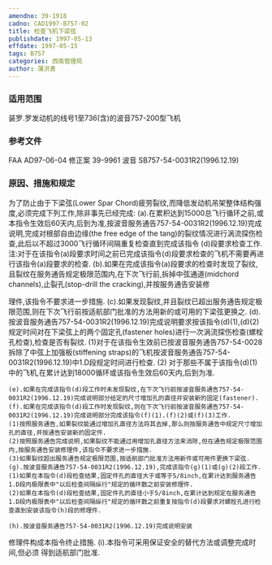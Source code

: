 ```yaml
---
amendno: 39-1918
cadno: CAD1997-B757-02
title: 检查飞机下梁弦
publishdate: 1997-05-13
effdate: 1997-05-15
tags: B757
categories: 西南管理局
author: 蒲洪勇
---
```


### 适用范围 
装罗.罗发动机的线号1至736(含)的波音757-200型飞机

### 参考文件
FAA AD97-06-04  修正案 39-9961 
波音 SB757-54-0031R2(1996.12.19)

### 原因、措施和规定 
为了防止由于下梁弦(Lower Spar Chord)疲劳裂纹,而降低发动机吊架整体结构强度,必须完成下列工作,除非事先已经完成: 
(a).在累积达到15000总飞行循环之前,或本指令生效后60天内,后到为准,按波音服务通告757-54-0031R2(1996.12.19)完成说明,完成对根部自由边缘(the free edge of the tang)的裂纹情况进行涡流探伤检查,此后以不超过3000飞行循环间隔重复检查直到完成该指令
(d)段要求检查工作.     注:对于在该指令(a)段要求时间之前已完成该指令(d)段要求检查的飞机不需要再进行该指令(a)段要求的检查. 
    (b).如果在完成该指令(a)段要求的检查时发现了裂纹,且裂纹在服务通告规定极限范围内,在下次飞行前,拆掉中弦通道(midchord channels),止裂孔(stop-drill the cracking),并按服务通告安装修
  
理件,该指令不要求进一步措施. 
    (c).如果发现裂纹,并且裂纹已超出服务通告规定极限范围,则在下次飞行前按适航部门批准的方法用新的或可用的下梁弦更换之. 
    (d).按波音服务通告757-54-0031R2(1996.12.19)完成说明要求按该指令(d)(1),(d)(2)规定时间对在下梁弦上的两个固定孔(fastener holes)进行一次涡流探伤检查(螺栓孔检查),检查是否有裂纹. 
    (1)对于在该指令生效前已按波音服务通告757-54-0028拆除了中弦上加强板(stiffening straps)的飞机按波音服务通告757-54-0031R2(1996.12.19)中1.D段规定时间进行检查. 
(2)
对于那些不属于该指令(d)(1)中的飞机,在累计达到18000循环或该指令生效后60天内,后到为准. 

    (e).如果在完成该指令(d)段工作时未发现裂纹,在下次飞行前按波音服务通告757-54-0031R2(1996.12.19)完成说明部分给定的尺寸增加孔的直径并安装新的固定(fastener). 
    (f).如果在完成该指令(d)段工作时发现裂纹,则在下次飞行前按波音服务通告757-54-0031R2(1996.12.19)完成说明部分完成该指令(f)(1).(f)(2)或(f)(3)工作.
    (1)按照服务通告,如果裂纹能通过增加孔直径方法将其去掉,那么则按服务通告中规定尺寸增加孔的直径,并按通告安装新的固定件. 
    (2)按照服务通告完成说明,如果裂纹不能通过用增加孔直径方法来消除,但在通告规定极限范围内,按服务通告安装修理件,该指令不要求进一步措施. 
    (3)如果裂纹超出服务通告规定极限范围,按适航部门批准方法用新件或可用件更换下梁弦. 
    (g).按波音服务通告757-54-0031R2(1996.12.19),完成该指令(g)(1)或(g)(2)段工作.
    (1)如果在本指令(d)段检查结果,固定件孔的直径大于或等于5/8inch,在累计达到服务通告1.D段内极限表中"以后检查间隔纵行"规定的循环数之前安装修理件. 
    (2)如果在本指令(d)段检查结果,固定件孔的直径小于5/8inch,在累计达到规定在服务通告1.D段内极限表中"以后检查间隔纵行"规定的循环数之前重复按指令(d)段要求对螺栓孔进行检查直到安装该指令(h)段的修理件. 

    (h).按波音服务通告757-54-0031R2(1996.12.19)完成说明安装
  
修理件构成本指令终止措施.     (i).本指令可采用保证安全的替代方法或调整完成时间,但必须
得到适航部门批准.

